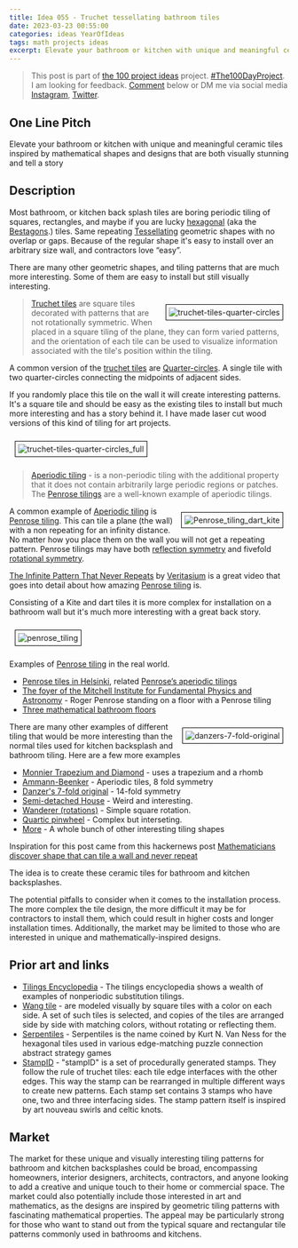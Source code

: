 ```yaml
---
title: Idea 055 - Truchet tessellating bathroom tiles
date: 2023-03-23 00:55:00
categories: ideas YearOfIdeas
tags: math projects ideas
excerpt: Elevate your bathroom or kitchen with unique and meaningful ceramic tiles inspired by mathematical shapes and designs that are both visually stunning and tell a story
---
```


> This post is part of [the 100 project ideas](/projects/2023-100-ideas/) project. [#The100DayProject](https://www.the100dayproject.org/). I am looking for feedback. <a href='#utterances-comments'>Comment</a> below or DM me via social media <a href="https://instagram.com/funvill" rel="nofollow noopener noreferrer"><i class="fab fa-fw fa-instagram" aria-hidden="true"></i><span class="label">Instagram</span></a>, <a href="https://twitter.com/funvill" rel="nofollow noopener noreferrer"><i class="fab fa-fw fa-twitter" aria-hidden="true"></i><span class="label">Twitter</span></a>.

## One Line Pitch

Elevate your bathroom or kitchen with unique and meaningful ceramic tiles inspired by mathematical shapes and designs that are both visually stunning and tell a story

## Description

Most bathroom, or kitchen back splash tiles are boring periodic tiling of squares, rectangles, and maybe if you are lucky [hexagonal](https://en.wikipedia.org/wiki/Hexagon) (aka the [Bestagons](https://www.youtube.com/watch?v=thOifuHs6eY).) tiles. Same repeating [Tessellating](https://en.wikipedia.org/wiki/Tessellation) geometric shapes with no overlap or gaps. Because of the regular shape it's easy to install over an arbitrary size wall, and contractors love “easy”.

There are many other geometric shapes, and tiling patterns that are much more interesting. Some of them are easy to install but still visually interesting.

<img src="/public/uploads/2023/truchet-tiles-quarter-circles.png" alt="truchet-tiles-quarter-circles" style="float: right; margin: 10px; border: 1px solid black; padding: 5px"/>

> [Truchet tiles](https://en.wikipedia.org/wiki/Truchet_tiles) are square tiles decorated with patterns that are not rotationally symmetric. When placed in a square tiling of the plane, they can form varied patterns, and the orientation of each tile can be used to visualize information associated with the tile's position within the tiling.

A common version of the [truchet tiles](https://en.wikipedia.org/wiki/Truchet_tiles) are [Quarter-circles](https://en.wikipedia.org/wiki/Truchet_tiles#Quarter-circles). A single tile with two quarter-circles connecting the midpoints of adjacent sides.

If you randomly place this tile on the wall it will create interesting patterns. It's a square tile and should be easy as the existing tiles to install but much more interesting and has a story behind it. I have made laser cut wood versions of this kind of tiling for art projects.

<img src="/public/uploads/2023/truchet-tiles-quarter-circles_full.png" alt="truchet-tiles-quarter-circles_full" style="margin: 10px; border: 1px solid black; padding: 5px"/>

> [Aperiodic tiling](https://en.wikipedia.org/wiki/Aperiodic_tiling) - is a non-periodic tiling with the additional property that it does not contain arbitrarily large periodic regions or patches. The [Penrose tilings](https://en.wikipedia.org/wiki/Penrose_tiling) are a well-known example of aperiodic tilings.

<img src="/public/uploads/2023/penrose_tiling_dart_kite.png" alt="Penrose_tiling_dart_kite" style="float: right; margin: 10px; border: 1px solid black; padding: 5px"/>A common example of [Aperiodic tiling](https://en.wikipedia.org/wiki/Aperiodic_tiling) is [Penrose tiling](https://en.wikipedia.org/wiki/Penrose_tiling). This can tile a plane (the wall) with a non repeating for an infinity distance. No matter how you place them on the wall you will not get a repeating pattern. Penrose tilings may have both [reflection symmetry](https://en.wikipedia.org/wiki/Reflection_symmetry) and fivefold [rotational symmetry](https://en.wikipedia.org/wiki/Rotational_symmetry).

[The Infinite Pattern That Never Repeats](https://www.youtube.com/watch?v=48sCx-wBs34) by [Veritasium](https://www.veritasium.com/) is a great video that goes into detail about how amazing [Penrose tiling](https://en.wikipedia.org/wiki/Penrose_tiling) is.

Consisting of a Kite and dart tiles it is more complex for installation on a bathroom wall but it's much more interesting with a great back story.

<img src="/public/uploads/2023/penrose_tiling.png" alt="penrose_tiling" style="margin: 10px; border: 1px solid black; padding: 5px"/>

Examples of [Penrose tiling](https://en.wikipedia.org/wiki/Penrose_tiling) in the real world.

- [Penrose tiles in Helsinki](http://www.neverendingbooks.org/penrose-tiles-in-helsinki), related [Penrose’s aperiodic tilings](http://www.neverendingbooks.org/penroses-aperiodic-tilings)
- [The foyer of the Mitchell Institute for Fundamental Physics and Astronomy](https://en.wikipedia.org/wiki/Penrose_tiling#/media/File:RogerPenroseTileTAMU2010.jpg) - Roger Penrose standing on a floor with a Penrose tiling
- [Three mathematical bathroom floors](https://www.math.ucdavis.edu/~greg/floors.html)

<img src="/public/uploads/2023/danzers-7-fold-original.png" alt="danzers-7-fold-original" style="float: right; margin: 10px; border: 1px solid black; padding: 5px"/>There are many other examples of different tiling that would be more interesting than the normal tiles used for kitchen backsplash and bathroom tiling. Here are a few more examples

- [Monnier Trapezium and Diamond](https://tilings.math.uni-bielefeld.de/substitution/monnier-trapezoid-diamond/) - uses a trapezium and a rhomb
- [Ammann-Beenker](https://tilings.math.uni-bielefeld.de/substitution/ammann-beenker/) - Aperiodic tiles, 8 fold symmetry
- [Danzer's 7-fold original](https://tilings.math.uni-bielefeld.de/substitution/danzers-7-fold-original/) - 14-fold symmetry
- [Semi-detached House](https://tilings.math.uni-bielefeld.de/substitution/semi-detached-house/) - Weird and interesting.
- [Wanderer (rotations)](https://tilings.math.uni-bielefeld.de/substitution/wanderer-rot/) - Simple square rotation.
- [Quartic pinwheel](https://tilings.math.uni-bielefeld.de/substitution/quartic-pinwheel/) - Complex but interseting.
- [More](https://tilings.math.uni-bielefeld.de/glossary/with-decoration/) - A whole bunch of other interesting tiling shapes

Inspiration for this post came from this hackernews post [Mathematicians discover shape that can tile a wall and never repeat ](https://news.ycombinator.com/item?id=35273707)

The idea is to create these ceramic tiles for bathroom and kitchen backsplashes.

The potential pitfalls to consider when it comes to the installation process. The more complex the tile design, the more difficult it may be for contractors to install them, which could result in higher costs and longer installation times. Additionally, the market may be limited to those who are interested in unique and mathematically-inspired designs.

## Prior art and links

- [Tilings Encyclopedia](https://tilings.math.uni-bielefeld.de/) - The tilings encyclopedia shows a wealth of examples of nonperiodic substitution tilings.
- [Wang tile](https://en.wikipedia.org/wiki/Wang_tile) - are modeled visually by square tiles with a color on each side. A set of such tiles is selected, and copies of the tiles are arranged side by side with matching colors, without rotating or reflecting them.
- [Serpentiles](https://en.wikipedia.org/wiki/Serpentiles) - Serpentiles is the name coined by Kurt N. Van Ness for the hexagonal tiles used in various edge-matching puzzle connection abstract strategy games
- [StampID](https://bleeptrack.de/projects/stamps/) - "stampID" is a set of procedurally generated stamps. They follow the rule of truchet tiles: each tile edge interfaces with the other edges. This way the stamp can be rearranged in multiple different ways to create new patterns. Each stamp set contains 3 stamps who have one, two and three interfacing sides. The stamp pattern itself is inspired by art nouveau swirls and celtic knots.

## Market

The market for these unique and visually interesting tiling patterns for bathroom and kitchen backsplashes could be broad, encompassing homeowners, interior designers, architects, contractors, and anyone looking to add a creative and unique touch to their home or commercial space. The market could also potentially include those interested in art and mathematics, as the designs are inspired by geometric tiling patterns with fascinating mathematical properties. The appeal may be particularly strong for those who want to stand out from the typical square and rectangular tile patterns commonly used in bathrooms and kitchens.
